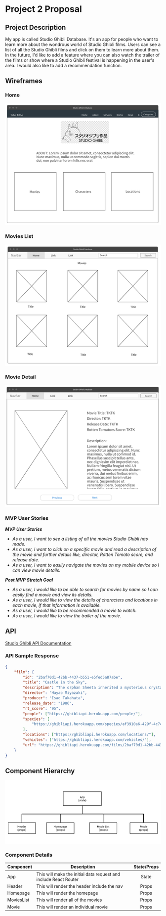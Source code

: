 # Project 2 Proposal

## Project Description

My app is called Studio Ghibli Database. It's an app for people who want to learn more about the wondrous world of Studio Ghibli films. Users can see a list of all the Studio Ghibli films and click on them to learn more about them. In the future, I'd like to add a feature where you can also watch the trailer of the films or show where a Studio Ghibli festival is happening in the user's area. I would also like to add a recommendation function.

## Wireframes

### Home

![Homepage](imgs/Project-2-homepage.png)

### Movies List

![Movie list](imgs/Project-2-movielist.png)

### Movie Detail

![Movie detail](imgs/Project-2-movie.png)

### MVP User Stories

_**MVP User Stories**_

- _As a user, I want to see a listing of all the movies Studio Ghibli has made._
- _As a user, I want to click on a specific movie and read a description of the movie and further details like, director, Rotten Tomato score, and release date._
- _As a user, I want to easily navigate the movies on my mobile device so I can view movie details._

_**Post MVP Stretch Goal**_

- _As a user, I would like to be able to search for movies by name so I can easily find a movie and view its details._
- _As a user, I would like to view the details of characters and locations in each movie, if that information is available._
- _As a user, I would like to be recommended a movie to watch._
- _As a user, I would like to view the trailer of the movie._

## API

[Studio Ghibli API Documentation](https://ghibliapi.herokuapp.com/#)

### API Sample Response

```json
{
	"film": {
		"id": "2baf70d1-42bb-4437-b551-e5fed5a87abe",
		"title": "Castle in the Sky",
		"description": "The orphan Sheeta inherited a mysterious crystal that links her to the mythical sky-kingdom of Laputa. With the help of resourceful Pazu and a rollicking band of sky pirates, she makes her way to the ruins of the once-great civilization. Sheeta and Pazu must outwit the evil Muska, who plans to use Laputa's science to make himself ruler of the world.",
		"director": "Hayao Miyazaki",
		"producer": "Isao Takahata",
		"release_date": "1986",
		"rt_score": "95",
		"people": ["https://ghibliapi.herokuapp.com/people/"],
		"species": [
			"https://ghibliapi.herokuapp.com/species/af3910a6-429f-4c74-9ad5-dfe1c4aa04f2"
		],
		"locations": ["https://ghibliapi.herokuapp.com/locations/"],
		"vehicles": ["https://ghibliapi.herokuapp.com/vehicles/"],
		"url": "https://ghibliapi.herokuapp.com/films/2baf70d1-42bb-4437-b551-e5fed5a87abe"
	}
}
```

## Component Hierarchy

![image](imgs/componentHierarchy.png)

### Component Details

| Component  | Description                                                      | State/Props |
| ---------- | ---------------------------------------------------------------- | :---------: |
| App        | This will make the initial data request and include React Router |    State    |
| Header     | This will render the header include the nav                      |    Props    |
| Homepage   | This will render the homepage                                    |    Props    |
| MoviesList | This will render all of the movies                               |    Props    |
| Movie      | This will render an individual movie                             |    Props    |
